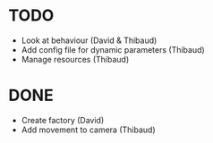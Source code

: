 TODO
====

* Look at behaviour (David & Thibaud)
* Add config file for dynamic parameters (Thibaud)
* Manage resources (Thibaud)

DONE
====

* Create factory (David)
* Add movement to camera (Thibaud)
